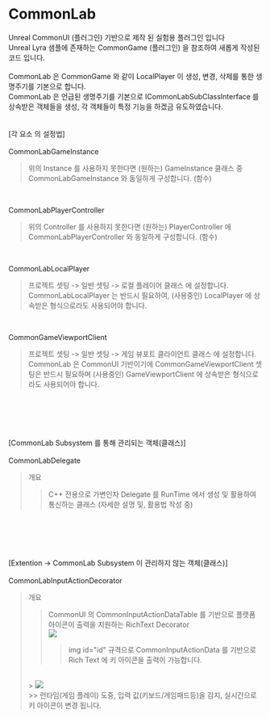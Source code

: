# CommonLab
Unreal CommonUI (플러그인) 기반으로 제작 된 실험용 플러그인 입니다 </br>
Unreal Lyra 샘플에 존재하는 CommonGame (플러그인) 을 참조하여 새롭게 작성된 코드 입니다. </br>
</br>
CommonLab 은 CommonGame 와 같이 LocalPlayer 이 생성, 변경, 삭제를 통한 생명주기를 기본으로 합니다. </br>
CommonLab 은 언급된 생명주기를 기본으로 ICommonLabSubClassInterface 를 상속받은 객체들을 생성, 각 객체들이 특정 기능을 하겠금 유도하였습니다. </br>
</br>
</br>
[각 요소 의 설정법]
</br>
</br>
CommonLabGameInstance  </br>
> 위의 Instance 를 사용하지 못한다면 (원하는) GameInstance 클래스 중 CommonLabGameInstance 와 동일하게 구성합니다. (함수) </br>
</br>

CommonLabPlayerController </br>
> 위의 Controller 를 사용하지 못한다면 (원하는) PlayerController 에 CommonLabPlayerController 와 동일하게 구성합니다. (함수) </br>
</br>

CommonLabLocalPlayer </br>
> 프로젝트 셋팅 -> 일반 셋팅 -> 로컬 플레이어 클래스 에 설정합니다. CommonLabLocalPlayer 는 반드시 필요하여, (사용중인) LocalPlayer 에 상속받은 형식으로라도 사용되어야 합니다.
 </br>

CommonGameViewportClient </br>
> 프로젝트 셋팅 -> 일반 셋팅 -> 게임 뷰포트 클라이언트 클래스 에 설정합니다. CommonLab 은 CommonUI 기반이기에 CommonGameViewportClient 셋팅은 반드시 필요하며 (사용중인) GameViewportClient 에 상속받은 형식으로라도 사용되어야 합니다.
</br>
</br>


</br>
</br>

[CommonLab Subsystem 를 통해 관리되는 객체(클래스)]
</br>
</br>
CommonLabDelegate </br>
> 개요</br>
>> C++ 전용으로 가변인자 Delegate 를 RunTime 에서 생성 및 활용하여 통신하는 클래스 (자세한 설명 및, 활용법 작성 중)
</br>
</br>


</br>
</br>

[Extention -> CommonLab Subsystem 이 관리하지 않는 객체(클래스)]
</br>
</br>
CommonLabInputActionDecorator
> 개요</br>
>> CommonUI 의 CommonInputActionDataTable 를 기반으로 플랫폼 아이콘이 출력을 지원하는 RichText Decorator </br>
>> <img src="https://github.com/user-attachments/assets/c36f0ac7-4c83-469d-ab5a-3f2924a15a2a" witdh="55%"/></br>
>>> img id="id" 규격으로 CommonInputActionData 를 기반으로 Rich Text 에 키 아이콘을 출력이 가능합니다.</br>
></br>
>> <img src="https://github.com/user-attachments/assets/e2400d44-cfb3-41d6-bff6-c95578503595" witdh="55%"/></br>
>>> 런타임(게임 플레이) 도중, 입력 값(키보드/게임패드등)을 감지, 실시간으로 키 아이콘이 변경 됩니다.
</br>













